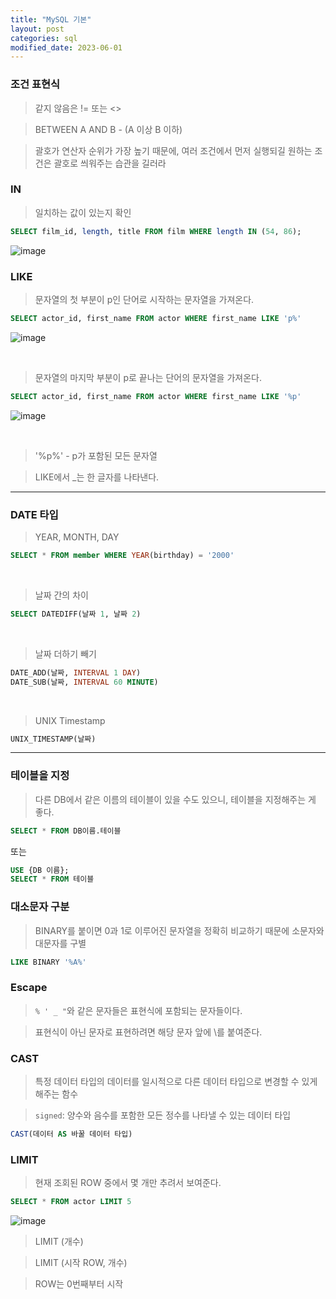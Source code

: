 ```yaml
---
title: "MySQL 기본"
layout: post
categories: sql
modified_date: 2023-06-01
--- 
```



### 조건 표현식
> 같지 않음은 != 또는 <>

> BETWEEN A AND B - (A 이상 B 이하)

> 괄호가 연산자 순위가 가장 높기 때문에, 여러 조건에서 먼저 실행되길 원하는 조건은 괄호로 씌워주는 습관을 길러라


### IN
> 일치하는 값이 있는지 확인

```sql
SELECT film_id, length, title FROM film WHERE length IN (54, 86); 
```
![image](https://github.com/lmj00/lmj00.github.io/assets/54443194/31f91764-ad48-4058-b5fa-d34835721adc)


### LIKE
> 문자열의 첫 부분이 p인 단어로 시작하는 문자열을 가져온다.

```sql
SELECT actor_id, first_name FROM actor WHERE first_name LIKE 'p%'
```
![image](https://github.com/lmj00/lmj00.github.io/assets/54443194/eb91e5f0-cf67-4a6f-8327-f2a19e5aaea8)

<br>
 
> 문자열의 마지막 부분이 p로 끝나는 단어의 문자열을 가져온다.

```sql
SELECT actor_id, first_name FROM actor WHERE first_name LIKE '%p'
```
![image](https://github.com/lmj00/lmj00.github.io/assets/54443194/b35609b2-c9cb-4a64-8f1d-c4cd2a4bd296)

<br>

> '%p%' - p가 포함된 모든 문자열 

> LIKE에서 _는 한 글자를 나타낸다.

---

### DATE 타입 
> YEAR, MONTH, DAY

```sql
SELECT * FROM member WHERE YEAR(birthday) = '2000'
```

<br>

> 날짜 간의 차이

```sql
SELECT DATEDIFF(날짜 1, 날짜 2)  
```

<br>

> 날짜 더하기 빼기

```sql
DATE_ADD(날짜, INTERVAL 1 DAY)
DATE_SUB(날짜, INTERVAL 60 MINUTE)
```

<br>

> UNIX Timestamp 

```sql
UNIX_TIMESTAMP(날짜)
```

---

### 테이블을 지정 
> 다른 DB에서 같은 이름의 테이블이 있을 수도 있으니, 테이블을 지정해주는 게 좋다.
  
```sql
SELECT * FROM DB이름.테이블
```
또는
```sql
USE {DB 이름};
SELECT * FROM 테이블
```

### 대소문자 구분
> BINARY를 붙이면 0과 1로 이루어진 문자열을 정확히 비교하기 때문에 소문자와 대문자를 구별

```sql
LIKE BINARY '%A%'
``` 


### Escape
> `% ' _ "`와 같은 문자들은 표현식에 포함되는 문자들이다. 

> 표현식이 아닌 문자로 표현하려면 해당 문자 앞에 \를 붙여준다.



### CAST
> 특정 데이터 타입의 데이터를 일시적으로 다른 데이터 타입으로 변경할 수 있게 해주는 함수

> `signed`: 양수와 음수를 포함한 모든 정수를 나타낼 수 있는 데이터 타입

```sql
CAST(데이터 AS 바꿀 데이터 타입)
```


### LIMIT
> 현재 조회된 ROW 중에서 몇 개만 추려서 보여준다.

```sql
SELECT * FROM actor LIMIT 5
```
![image](https://github.com/lmj00/lmj00.github.io/assets/54443194/71f9d354-1867-4be5-894d-9e89a6735d4c)
> LIMIT (개수)

> LIMIT (시작 ROW, 개수)

> ROW는 0번째부터 시작
